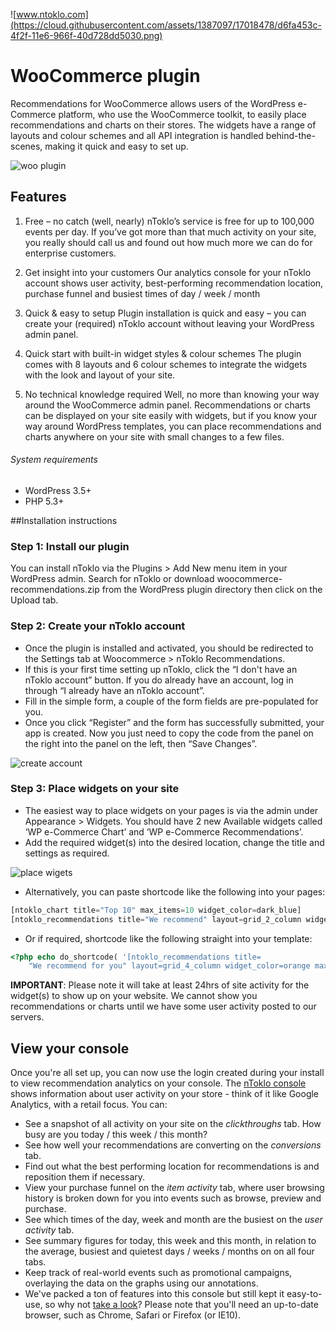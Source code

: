 ![www.ntoklo.com](https://cloud.githubusercontent.com/assets/1387097/17018478/d6fa453c-4f2f-11e6-966f-40d728dd5030.png)
# WooCommerce plugin

Recommendations for WooCommerce allows users of the WordPress e-Commerce platform, who use the WooCommerce toolkit, to easily place recommendations and charts on their stores. The widgets have a range of layouts and colour schemes and all API integration is handled behind-the-scenes, making it quick and easy to set up.

![woo plugin](https://cloud.githubusercontent.com/assets/1387097/17017021/9067e526-4f29-11e6-8ce1-c070226edd5c.png)

## Features
1. Free – no catch (well, nearly) nToklo’s service is free for up to 100,000 events per day. If you’ve got more than that much activity on your site, you really should call us and found out how much more we can do for enterprise customers.

2. Get insight into your customers Our analytics console for your nToklo account shows user activity, best-performing recommendation location, purchase funnel and busiest times of day / week / month

3. Quick & easy to setup Plugin installation is quick and easy – you can create your (required) nToklo account without leaving your WordPress admin panel.

4. Quick start with built-in widget styles & colour schemes The plugin comes with 8 layouts and 6 colour schemes to integrate the widgets with the look and layout of your site.

5. No technical knowledge required Well, no more than knowing your way around the WooCommerce admin panel. Recommendations or charts can be displayed on your site easily with widgets, but if you know your way around WordPress templates, you can place recommendations and charts anywhere on your site with small changes to a few files.

###### System requirements
- WordPress 3.5+
- PHP 5.3+

##Installation instructions

### Step 1: Install our plugin
You can install nToklo via the Plugins > Add New menu item in your WordPress admin. Search for nToklo or download woocommerce-recommendations.zip from the WordPress plugin directory then click on the Upload tab.

### Step 2: Create your nToklo account
- Once the plugin is installed and activated, you should be redirected to the Settings tab at Woocommerce > nToklo Recommendations.
- If this is your first time setting up nToklo, click the “I don't have an nToklo account” button. If you do already have an account, log in through “I already have an nToklo account”.
- Fill in the simple form, a couple of the form fields are pre-populated for you.
- Once you click “Register” and the form has successfully submitted, your app is created. Now you just need to copy the code from the panel on the right into the panel on the left, then “Save Changes”.

![create account](https://cloud.githubusercontent.com/assets/1387097/17017020/90675e9e-4f29-11e6-82b4-12ef374a00d9.png)

### Step 3: Place widgets on your site
- The easiest way to place widgets on your pages is via the admin under Appearance > Widgets. You should have 2 new Available widgets called ‘WP e-Commerce Chart’ and ‘WP e-Commerce Recommendations’.
- Add the required widget(s) into the desired location, change the title and settings as required.

![place wigets](https://cloud.githubusercontent.com/assets/1387097/17017019/9066a47c-4f29-11e6-8adf-0cf46f61acbb.png)

- Alternatively, you can paste shortcode like the following into your pages:
```php
[ntoklo_chart title="Top 10" max_items=10 widget_color=dark_blue]
[ntoklo_recommendations title="We recommend" layout=grid_2_column widget_color=blue max_items=4]
```

- Or if required, shortcode like the following straight into your template:
```php
<?php echo do_shortcode( '[ntoklo_recommendations title=
    "We recommend for you" layout=grid_4_column widget_color=orange max_items=4]' ); ?>
```


**IMPORTANT**: Please note it will take at least 24hrs of site activity for the widget(s) to show up on your website. We cannot show you recommendations or charts until we have some user activity posted to our servers.

## View your console
Once you're all set up, you can now use the login created during your install to view recommendation analytics on your console. The [nToklo console](https://console.ntoklo.com) shows information about user activity on your store - think of it like Google Analytics, with a retail focus. You can:

- See a snapshot of all activity on your site on the *clickthroughs* tab. How busy are you today / this week / this month?
- See how well your recommendations are converting on the *conversions* tab.
- Find out what the best performing location for recommendations is and reposition them if necessary.
- View your purchase funnel on the *item activity* tab, where user browsing history is broken down for you into events such as browse, preview and purchase.
- See which times of the day, week and month are the busiest on the *user activity* tab.
- See summary figures for today, this week and this month, in relation to the average, busiest and quietest days / weeks / months on on all four tabs.
- Keep track of real-world events such as promotional campaigns, overlaying the data on the graphs using our annotations.
- We've packed a ton of features into this console but still kept it easy-to-use, so why not [take a look](https://console.ntoklo.com)? Please note that you'll need an up-to-date browser, such as Chrome, Safari or Firefox (or IE10).